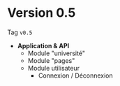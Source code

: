 # Version 0.5

Tag `v0.5`

 - **Application & API**
     - Module "université"
     - Module "pages"
     - Module utilisateur
         - Connexion / Déconnexion
